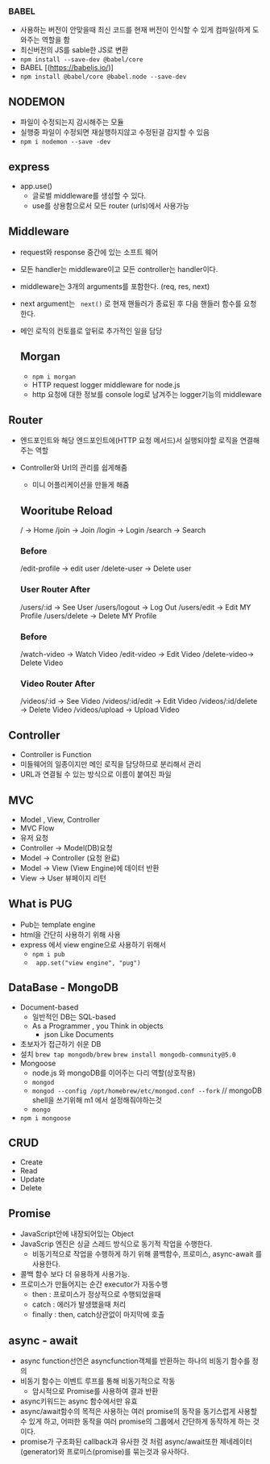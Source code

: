 

### BABEL
- 사용하는 버전이 안맞을때 최신 코드를 현재 버전이 인식할 수 있게 컴파일(하게 도와주는 역할을 함
- 최신버전의 JS를 sable한 JS로 변환 
- ``` npm install --save-dev @babel/core ```
- BABEL [(https://babeljs.io/)]
- ``` npm install @babel/core @babel.node --save-dev ```

## NODEMON
- 파일이 수정되는지 감시해주는 모듈 
- 실행중 파일이 수정되면 재실행하지않고 수정된걸 감지할 수 있음
- ``` npm i nodemon --save -dev ``` 

## express
- app.use()
    - 글로벌 middleware를 생성할 수 있다. 
    - use를 상용함으로서 모든 router (urls)에서 사용가능 

## Middleware 
- request와 response 중간에 있는 소프트 웨어 
- 모든 handler는 middleware이고 모든 controller는 handler이다. 
- middleware는 3개의 arguments를 포함한다. (req, res, next)
- next argument는 ``` next()``` 로 현재 핸들러가 종료된 후 다음 핸들러 함수를 요청한다. 
- 메인 로직의 컨토를로 앞뒤로 추가적인 일을 담당

    ## Morgan
    - ``` npm i morgan ```
    - HTTP request logger middleware for node.js
    - http 요청에 대한 정보를 console log로 남겨주는 logger기능의 middleware
    
## Router 
- 엔드포인트와 해당 엔드포인트에(HTTP 요청 메서드)서 실행되야할 로직을 연결해주는 역할
- Controller와 Url의 관리를 쉽게해줌 
    - 미니 어플리케이션을 만들게 해줌 

    ## Wooritube Reload
    / -> Home
    /join -> Join
    /login -> Login
    /search -> Search

    ### Before
    /edit-profile -> edit user
    /delete-user -> Delete user
    ### User Router After
    /users/:id -> See User
    /users/logout -> Log Out
    /users/edit -> Edit MY Profile
    /users/delete -> Delete MY Profile

    ### Before
    /watch-video -> Watch Video
    /edit-video -> Edit Video
    /delete-video-> Delete Video
    ### Video Router After
    /videos/:id -> See Video
    /videos/:id/edit -> Edit Video
    /videos/:id/delete -> Delete Video
    /videos/upload -> Upload Video

## Controller 
- Controller is Function 
- 미들웨어의 일종이지만 메인 로직을 담당하므로 분리해서 관리 
- URL과 연결될 수 있는 방식으로 이름이 붙여진 파일 

## MVC
- Model , View, Controller
- MVC Flow
 - 유저 요청 
 - Controller -> Model(DB)요청 
 - Model -> Controller (요청 완료)
 - Model -> View (View Engine)에 데이터 반환 
 - View -> User 뷰페이지 리턴 

## What is PUG
- Pub는 template engine
- html을 간단히 사용하기 위해 사용
- express 에서 view engine으로 사용하기 위해서 
  - ``` npm i pub ```
  - ``` app.set("view engine", "pug")```


## DataBase - MongoDB
- Document-based 
    - 일반적인 DB는 SQL-based
    - As a Programmer , you Think in objects
        - json Like Documents
- 초보자가 접근하기 쉬운 DB
- 설치 
    ``` brew tap mongodb/brew ```
    ``` brew install mongodb-community@5.0 ```
- Mongoose 
    - node.js 와 mongoDB를 이어주는 다리 역할(상호작용)
    - ``` mongod ```
    - ``` mongod --config /opt/homebrew/etc/mongod.conf --fork ``` // mongoDB shell을 쓰기위해 m1 에서 설정해줘야하는것 
    - ``` mongo ```
- ``` npm i mongoose ```

## CRUD
- Create
- Read
- Update
- Delete

## Promise
- JavaScript안에 내장되어있는 Object
- JavaScrip 엔진은 싱글 스레드 방식으로 동기적 작업을 수행한다. 
    - 비동기적으로 작업을 수행하게 하기 위해 콜백함수, 프로미스, async-await 를 사용한다.
- 콜백 함수 보다 더 유용하게 사용가능. 
- 프로미스가 만들어지는 순간 executor가 자동수행
    - then : 프로미스가 정상적으로 수행되었을때 
    - catch : 에러가 발생했을때 처리
    - finally : then, catch상관없이 마지막에 호출

## async - await
- async function선언은 asyncfunction객체를 반환하는 하나의 비동기 함수를 정의 
- 비동기 함수는 이벤트 루프를 통해 비동기적으로 작동 
    - 암시적으로 Promise를 사용하여 결과 반환 
- async키워드는 async 함수에서만 유효 
- async/await함수의 목적은 사용하는 여러 promise의 동작을 동기스럽게 사용할 수 있게 하고, 어떠한 동작을 여러 promise의 그룹에서 간단하게 동작하게 하는 것이다.
- promise가 구조화된 callback과 유사한 것 처럼 async/await또한 제네레이터(generator)와 프로미스(promise)를 묶는것과 유사하다.